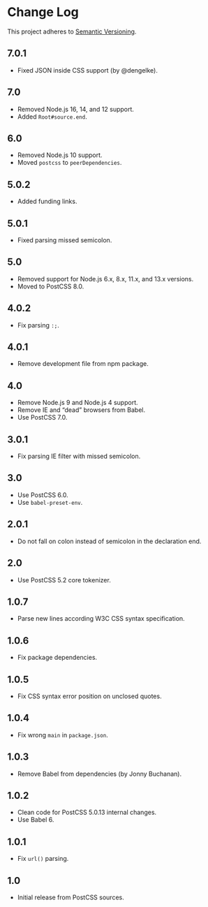 # Change Log
This project adheres to [Semantic Versioning](http://semver.org/).

## 7.0.1
* Fixed JSON inside CSS support (by @dengelke).

## 7.0
* Removed Node.js 16, 14, and 12 support.
* Added `Root#source.end`.

## 6.0
* Removed Node.js 10 support.
* Moved `postcss` to `peerDependencies`.

## 5.0.2
* Added funding links.

## 5.0.1
* Fixed parsing missed semicolon.

## 5.0
* Removed support for Node.js 6.x, 8.x, 11.x, and 13.x versions.
* Moved to PostCSS 8.0.

## 4.0.2
* Fix parsing `:;`.

## 4.0.1
* Remove development file from npm package.

## 4.0
* Remove Node.js 9 and Node.js 4 support.
* Remove IE and “dead” browsers from Babel.
* Use PostCSS 7.0.

## 3.0.1
* Fix parsing IE filter with missed semicolon.

## 3.0
* Use PostCSS 6.0.
* Use `babel-preset-env`.

## 2.0.1
* Do not fall on colon instead of semicolon in the declaration end.

## 2.0
* Use PostCSS 5.2 core tokenizer.

## 1.0.7
* Parse new lines according W3C CSS syntax specification.

## 1.0.6
* Fix package dependencies.

## 1.0.5
* Fix CSS syntax error position on unclosed quotes.

## 1.0.4
* Fix wrong `main` in `package.json`.

## 1.0.3
* Remove Babel from dependencies (by Jonny Buchanan).

## 1.0.2
* Clean code for PostCSS 5.0.13 internal changes.
* Use Babel 6.

## 1.0.1
* Fix `url()` parsing.

## 1.0
* Initial release from PostCSS sources.
